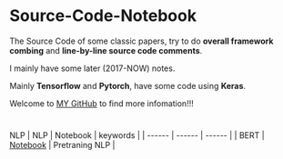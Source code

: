 # Source-Code-Notebook

The Source Code of some classic papers, try to do **overall framework combing** and **line-by-line source code comments**.

I mainly have some later (2017-NOW) notes.

Mainly **Tensorflow** and **Pytorch**, have some code using **Keras**.


Welcome to [MY GitHub](https://github.com/June24-Wu) to find more infomation!!!  

#
NLP
| NLP | Notebook | keywords |
| ------ | ------ | ------ |
| BERT | [Notebook](https://github.com/nakaizura/Source-Code-Notebook/tree/master/BERT) | Pretraning NLP |

